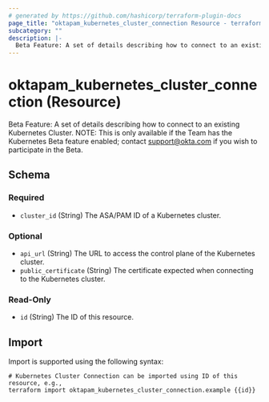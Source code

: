 ```yaml
---
# generated by https://github.com/hashicorp/terraform-plugin-docs
page_title: "oktapam_kubernetes_cluster_connection Resource - terraform-provider-oktapam"
subcategory: ""
description: |-
  Beta Feature: A set of details describing how to connect to an existing Kubernetes Cluster. NOTE: This is only available if the Team has the Kubernetes Beta feature enabled; contact support@okta.com if you wish to participate in the Beta.
---
```


# oktapam_kubernetes_cluster_connection (Resource)

Beta Feature: A set of details describing how to connect to an existing Kubernetes Cluster. NOTE: This is only available if the Team has the Kubernetes Beta feature enabled; contact support@okta.com if you wish to participate in the Beta.



<!-- schema generated by tfplugindocs -->
## Schema

### Required

- `cluster_id` (String) The ASA/PAM ID of a Kubernetes cluster.

### Optional

- `api_url` (String) The URL to access the control plane of the Kubernetes cluster.
- `public_certificate` (String) The certificate expected when connecting to the Kubernetes cluster.

### Read-Only

- `id` (String) The ID of this resource.

## Import

Import is supported using the following syntax:

```shell
# Kubernetes Cluster Connection can be imported using ID of this resource, e.g.,
terraform import oktapam_kubernetes_cluster_connection.example {{id}}
```
